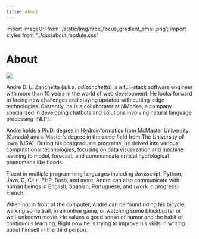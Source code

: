 ```yaml
---
title: About
---
```


import imageUrl from '/static/img/face_focus_gradient_small.png';
import styles from "../css/about.module.css"

# About

<div >
    <img src={imageUrl} className={styles.photo} /> 

Andre D. L. Zanchetta (a.k.a. *adlzanchetta*) is a full-stack software engineer with more than 10 years in the world of web development. He looks forward to facing new challenges and staying updated with cutting-edge technologies. Currently, he is a collaborator at NModes, a company specialized in developing chatbots and solutions involving natural language processing (NLP).

Andre holds a Ph.D. degree in Hydroinformatics from McMaster University (Canada) and a Master’s degree in the same field from The University of Iowa (USA). During his postgraduate programs, he delved into various computational technologies, focusing on data visualization and machine learning to model, forecast, and communicate critical hydrological phenomena like floods.

Fluent in multiple programming languages including Javascript, Python, Java, C, C++, PHP, Bash, and more, Andre can also communicate with human beings in English, Spanish, Portuguese, and (work in progress) French.

When not in front of the computer, Andre can be found riding his bicycle, walking some trail, in an online game, or watching some blockbuster or well-unknown movie. He values a good sense of humor and the habit of continuous learning. Right now he is trying to improve his skills in writing about himself in the third person.

</div>